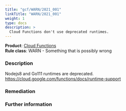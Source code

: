 ```yaml
---
title: "gcf/WARN/2021_001"
linkTitle: "WARN/2021_001"
weight: 1
type: docs
description: >
  Cloud Functions don't use deprecated runtimes.
---
```


**Product**: [Cloud Functions](https://cloud.google.com/functions)\
**Rule class**: WARN - Something that is possibly wrong

### Description


Nodejs8 and Go111 runtimes are deprecated.
https://cloud.google.com/functions/docs/runtime-support

### Remediation

### Further information
